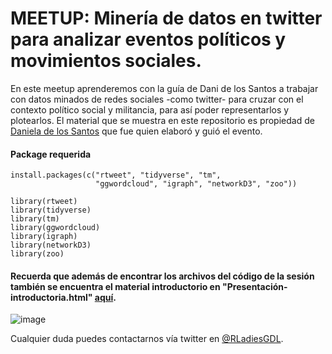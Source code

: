 
# MEETUP: Minería de datos en twitter para analizar eventos políticos y movimientos sociales.

En este meetup aprenderemos con la guía de Dani de los Santos a trabajar con datos minados de redes sociales -como twitter- para cruzar con el contexto político social y militancia, para así poder representarlos y plotearlos. El material que se muestra en este repositorio es propiedad de [Daniela de los Santos](https://github.com/danidlsa) que fue quien elaboró y guió el evento.


#### Package requerida
```
install.packages(c("rtweet", "tidyverse", "tm", 
                   "ggwordcloud", "igraph", "networkD3", "zoo"))

library(rtweet)
library(tidyverse)
library(tm)
library(ggwordcloud)
library(igraph)
library(networkD3)
library(zoo)
```


#### Recuerda que además de encontrar los archivos del código de la sesión también se encuentra el material introductorio en "Presentación-introductoria.html" [aquí](https://github.com/R-LadiesGDL/MEETUP-Mineria_de_datos_en_twitter/blob/bea38a1a22639823a0b4e3bc257a0bde6d9fe4b7/Presentaci%C3%B3n-introductoria.html).




![image](https://scontent.fgdl9-1.fna.fbcdn.net/v/t1.6435-9/209907595_192743209529953_2034718887704266615_n.png?_nc_cat=102&ccb=1-3&_nc_sid=730e14&_nc_eui2=AeE5exxf05pAzRVOdhCQts_uY9LXtTL8sMxj0te1MvywzJF1TUQ4CfuLrdTUysJGthul9GHHIukcUmLCm4aDTHTF&_nc_ohc=DsjjwkwvO5IAX-YfYeA&tn=ojiCLBgqTaTDUBgr&_nc_ht=scontent.fgdl9-1.fna&oh=57dca7731abfcae9c50fa1dc40391f01&oe=60E82EF6)


Cualquier duda puedes contactarnos vía twitter en [@RLadiesGDL](https://twitter.com/RLadiesGDL).
